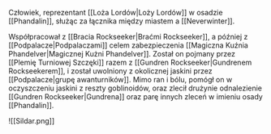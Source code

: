Człowiek, reprezentant [[Loża Lordów|Loży Lordów]] w osadzie [[Phandalin]], służąc za łącznika między miastem a [[Neverwinter]].

Współpracował z [[Bracia Rockseeker|Braćmi Rockseeker]], a później z [[Podpalacze|Podpalaczami]] celem zabezpieczenia [[Magiczna Kuźnia Phandelver|Magicznej Kużni Phandelver]]. Został on pojmany przez [[Plemię Turniowej Szczęki]] razem z [[Gundren Rockseeker|Gundrenem Rockseekerem]], i został uwolniony z okolicznej jaskini przez [[Podpalacze|grupę awanturników]]. Mimo ran i bólu, pomógł on w oczyszczeniu jaskini z reszty goblinoidów, oraz zlecił drużynie odnalezienie [[Gundren Rockseeker|Gundrena]] oraz parę innych zleceń w imieniu osady [[Phandalin]].

![[Sildar.png]]